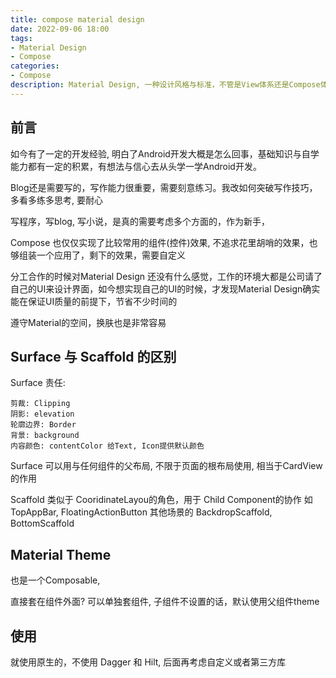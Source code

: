```yaml
---
title: compose material design
date: 2022-09-06 18:00 
tags:
- Material Design
- Compose
categories:
- Compose
description: Material Design, 一种设计风格与标准，不管是View体系还是Compose体系，官方SDK都提供了这套标准下的组件，便于UI的开发
---
```


## 前言

如今有了一定的开发经验, 明白了Android开发大概是怎么回事，基础知识与自学能力都有一定的积累，有想法与信心去从头学一学Android开发。

Blog还是需要写的，写作能力很重要，需要刻意练习。我改如何突破写作技巧，多看多练多思考, 要耐心

写程序，写blog, 写小说，是真的需要考虑多个方面的，作为新手，

Compose 也仅仅实现了比较常用的组件(控件)效果, 不追求花里胡哨的效果，也够组装一个应用了，剩下的效果，需要自定义

分工合作的时候对Material Design 还没有什么感觉，工作的环境大都是公司请了自己的UI来设计界面，如今想实现自己的UI的时候，才发现Material Design确实能在保证UI质量的前提下，节省不少时间的

遵守Material的空间，换肤也是非常容易

## Surface 与 Scaffold 的区别

Surface 责任:

	剪裁: Clipping
	阴影: elevation
	轮廓边界: Border
	背景: background
	内容颜色: contentColor 给Text, Icon提供默认颜色

Surface 可以用与任何组件的父布局, 不限于页面的根布局使用, 相当于CardView的作用

Scaffold
	类似于 CooridinateLayou的角色，用于 Child Component的协作
	如 TopAppBar, FloatingActionButton
	其他场景的 BackdropScaffold, BottomScaffold

## Material Theme

也是一个Composable, 

直接套在组件外面? 
可以单独套组件, 子组件不设置的话，默认使用父组件theme

## 使用
	
就使用原生的，不使用 Dagger 和 Hilt, 后面再考虑自定义或者第三方库



